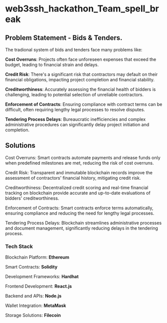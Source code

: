 # web3ssh_hackathon_Team_spell_break

## Problem Statement - Bids & Tenders.
The tradional system of bids and tenders face many problems like:

**Cost Overruns**: Projects often face unforeseen expenses that exceed the budget, leading to financial strain and delays.

**Credit Risk**: There's a significant risk that contractors may default on their financial obligations, impacting project completion and financial stability.

**Creditworthiness**: Accurately assessing the financial health of bidders is challenging, leading to potential selection of unreliable contractors.

**Enforcement of Contracts**: Ensuring compliance with contract terms can be difficult, often requiring lengthy legal processes to resolve disputes.

**Tendering Process Delays**: Bureaucratic inefficiencies and complex administrative procedures can significantly delay project initiation and completion.

## Solutions

Cost Overruns: Smart contracts automate payments and release funds only when predefined milestones are met, reducing the risk of cost overruns.

Credit Risk: Transparent and immutable blockchain records improve the assessment of contractors' financial history, mitigating credit risk.

Creditworthiness: Decentralized credit scoring and real-time financial tracking on blockchain provide accurate and up-to-date evaluations of bidders' creditworthiness.

Enforcement of Contracts: Smart contracts enforce terms automatically, ensuring compliance and reducing the need for lengthy legal processes.

Tendering Process Delays: Blockchain streamlines administrative processes and document management, significantly reducing delays in the tendering process.


### Tech Stack

Blockchain Platform: **Ethereum**

Smart Contracts: **Solidity**

Development Frameworks: **Hardhat**

Frontend Development: **React.js**

Backend and APIs: **Node.js**

Wallet Integration: **MetaMask**

Storage Solutions: **Filecoin**


 
